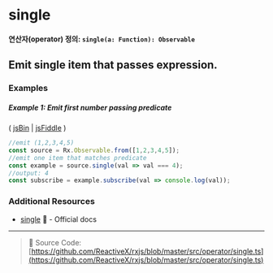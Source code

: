 # single
#### 연산자(operator) 정의: `single(a: Function): Observable`

## Emit single item that passes expression.

### Examples

##### Example 1: Emit first number passing predicate

( [jsBin](http://jsbin.com/solecibuza/1/edit?js,console) | [jsFiddle](https://jsfiddle.net/btroncone/26r5y90s/) )

```js
//emit (1,2,3,4,5)
const source = Rx.Observable.from([1,2,3,4,5]);
//emit one item that matches predicate
const example = source.single(val => val === 4);
//output: 4
const subscribe = example.subscribe(val => console.log(val));
```


### Additional Resources
* [single](http://reactivex.io/rxjs/class/es6/Observable.js~Observable.html#instance-method-single) :newspaper: - Official docs

---
> :file_folder: Source Code:  [https://github.com/ReactiveX/rxjs/blob/master/src/operator/single.ts](https://github.com/ReactiveX/rxjs/blob/master/src/operator/single.ts)
